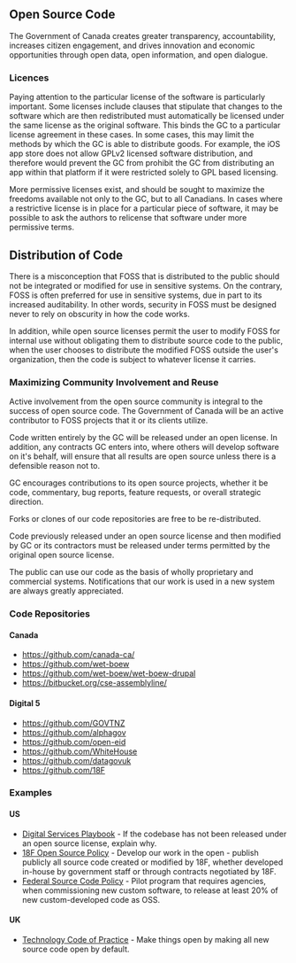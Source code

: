 ## Open Source Code
The Government of Canada creates greater transparency, accountability, increases citizen engagement, and drives innovation and economic opportunities through open data, open information, and open dialogue.

### Licences
Paying attention to the particular license of the software is particularly important. Some licenses include clauses that stipulate that changes to the software which are then redistributed must automatically be licensed under the same license as the original software. This binds the GC to a particular license agreement in these cases. In some cases, this may limit the methods by which the GC is able to distribute goods. For example, the iOS app store does not allow GPLv2 licensed software distribution, and therefore would prevent the GC from prohibit the GC from distributing an app within that platform if it were restricted solely to GPL based licensing.

More permissive licenses exist, and should be sought to maximize the freedoms available not only to the GC, but to all Canadians. In cases where a restrictive license is in place for a particular piece of software, it may be possible to ask the authors to relicense that software under more permissive terms.

## Distribution of Code

There is a misconception that FOSS that is distributed to the public should not be integrated or modified for use in sensitive systems. On the contrary, FOSS is often preferred for use in sensitive systems, due in part to its increased auditability. In other words, security in FOSS must be designed never to rely on obscurity in how the code works.

In addition, while open source licenses permit the user to modify FOSS for internal use without obligating them to distribute source code to the public, when the user chooses to distribute the modified FOSS outside the user's organization, then the code is subject to whatever license it carries.

### Maximizing Community Involvement and Reuse

Active involvement from the open source community is integral to the success of open source code. The Government of Canada will be an active contributor to FOSS projects that it or its clients utilize.

Code written entirely by the GC will be released under an open license. In addition, any contracts GC enters into, where others will develop software on it's behalf, will ensure that all results are open source unless there is a defensible reason not to. 

GC encourages contributions to its open source projects, whether it be code, commentary, bug reports, feature requests, or overall strategic direction.

Forks or clones of our code repositories are free to be re-distributed. 

Code previously released under an open source license and then modified by GC or its contractors must be released under terms permitted by the original open source license.

The public can use our code as the basis of wholly proprietary and commercial systems. Notifications that our work is used in a new system are always greatly appreciated.

### Code Repositories

#### Canada
- https://github.com/canada-ca/
- https://github.com/wet-boew
- https://github.com/wet-boew/wet-boew-drupal
- https://bitbucket.org/cse-assemblyline/

#### Digital 5
- https://github.com/GOVTNZ
- https://github.com/alphagov
- https://github.com/open-eid
- https://github.com/WhiteHouse
- https://github.com/datagovuk
- https://github.com/18F

### Examples
#### US
- [Digital Services Playbook](https://playbook.cio.gov/) - If the codebase has not been released under an open source license, explain why.
- [18F Open Source Policy](https://github.com/18F/open-source-policy/blob/master/policy.md) - Develop our work in the open - publish publicly all source code created or modified by 18F, whether developed in-house by government staff or through contracts negotiated by 18F.
- [Federal Source Code Policy](https://sourcecode.cio.gov/) - Pilot program that requires agencies, when commissioning new custom software, to release at least 20% of new custom-developed code as OSS.

#### UK
- [Technology Code of Practice](https://www.gov.uk/government/publications/technology-code-of-practice/technology-code-of-practice) - Make things open by making all new source code open by default.
